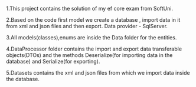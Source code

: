 1.This project contains the solution of my ef core exam from SoftUni.

2.Based on the code first model we create a database , import data in it from xml and json files and then export. Data provider - SqlServer.

3.All models(classes),enums are inside the Data folder for the entities.

4.DataProcessor folder contains the import and export data transferable objects(DTOs) and the methods Deserialize(for importing data in the database)
and Serialize(for exporting).

5.Datasets contains the xml and json files from which we import data inside the database.
